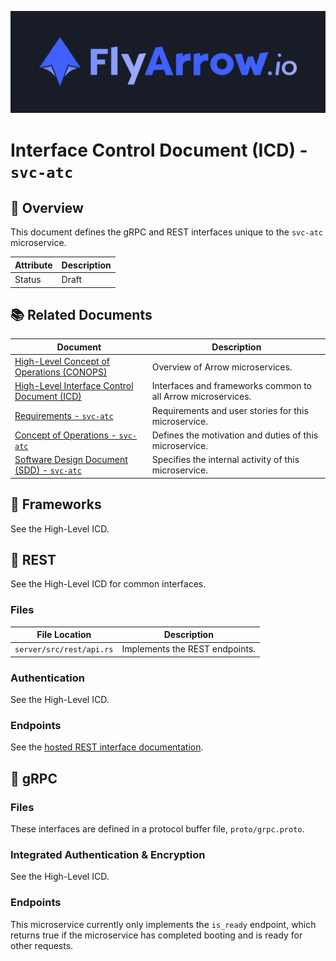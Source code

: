 ![Arrow Banner](https://github.com/Arrow-air/tf-github/raw/main/src/templates/doc-banner-services.png)

# Interface Control Document (ICD) - `svc-atc`

## :telescope: Overview

This document defines the gRPC and REST interfaces unique to the `svc-atc` microservice.

Attribute | Description
--- | ---
Status | Draft

## :books: Related Documents

Document | Description
--- | ---
[High-Level Concept of Operations (CONOPS)](https://github.com/Arrow-air/se-services/blob/develop/docs/conops.md) | Overview of Arrow microservices.
[High-Level Interface Control Document (ICD)](https://github.com/Arrow-air/se-services/blob/develop/docs/icd.md)  | Interfaces and frameworks common to all Arrow microservices.
[Requirements - `svc-atc`](https://nocodb.arrowair.com/dashboard/#/nc/view/1f06e270-d36d-41cb-85ea-25a5d5d60c77) | Requirements and user stories for this microservice.
[Concept of Operations - `svc-atc`](./conops.md) | Defines the motivation and duties of this microservice.
[Software Design Document (SDD) - `svc-atc`](./sdd.md) | Specifies the internal activity of this microservice.

## :hammer: Frameworks

See the High-Level ICD.

## :speech_balloon: REST

See the High-Level ICD for common interfaces.

### Files

| File Location | Description |
--- | ---
`server/src/rest/api.rs` | Implements the REST endpoints.

### Authentication

See the High-Level ICD.

### Endpoints

See the [hosted REST interface documentation](https://www.arrowair.com/docs/documentation/services/api/rest/develop).

## :speech_balloon: gRPC

### Files

These interfaces are defined in a protocol buffer file, `proto/grpc.proto`.

### Integrated Authentication & Encryption

See the High-Level ICD.

### Endpoints

This microservice currently only implements the `is_ready` endpoint, which returns true if the microservice has completed booting and is ready for other requests.
